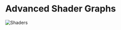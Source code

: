 # Advanced Shader Graphs
 
![Shaders](https://github.com/MasterKiller1239/Advanced-Shader-Graphs/assets/50194718/765f5402-5bb2-4cbf-a5ce-12aa9008f10b)
